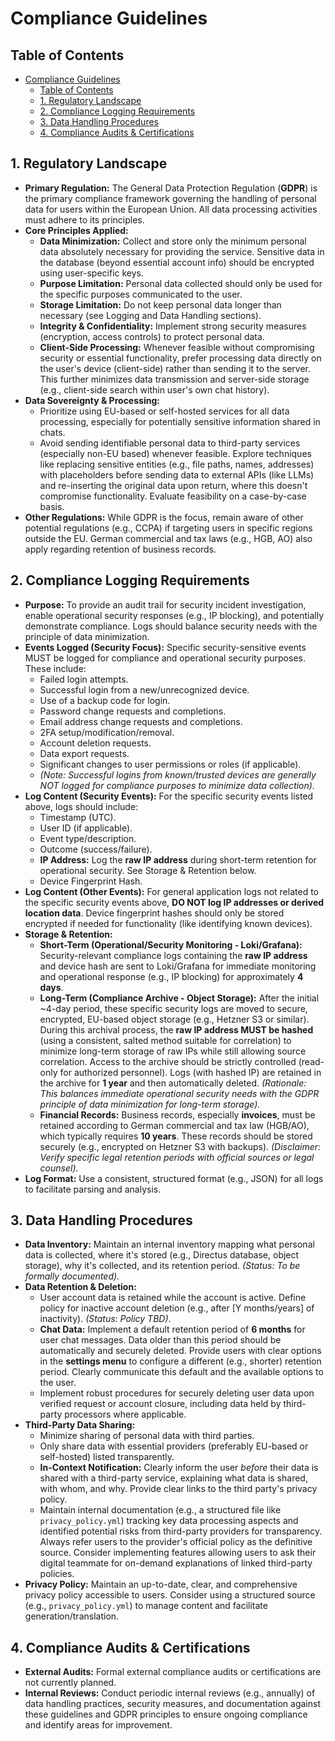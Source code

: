 # Compliance Guidelines

## Table of Contents

- [Compliance Guidelines](#compliance-guidelines)
  - [Table of Contents](#table-of-contents)
  - [1. Regulatory Landscape](#1-regulatory-landscape)
  - [2. Compliance Logging Requirements](#2-compliance-logging-requirements)
  - [3. Data Handling Procedures](#3-data-handling-procedures)
  - [4. Compliance Audits \& Certifications](#4-compliance-audits--certifications)

## 1. Regulatory Landscape

*   **Primary Regulation:** The General Data Protection Regulation (**GDPR**) is the primary compliance framework governing the handling of personal data for users within the European Union. All data processing activities must adhere to its principles.
*   **Core Principles Applied:**
    *   **Data Minimization:** Collect and store only the minimum personal data absolutely necessary for providing the service. Sensitive data in the database (beyond essential account info) should be encrypted using user-specific keys.
    *   **Purpose Limitation:** Personal data collected should only be used for the specific purposes communicated to the user.
    *   **Storage Limitation:** Do not keep personal data longer than necessary (see Logging and Data Handling sections).
    *   **Integrity & Confidentiality:** Implement strong security measures (encryption, access controls) to protect personal data.
    *   **Client-Side Processing:** Whenever feasible without compromising security or essential functionality, prefer processing data directly on the user's device (client-side) rather than sending it to the server. This further minimizes data transmission and server-side storage (e.g., client-side search within user's own chat history).
*   **Data Sovereignty & Processing:**
    *   Prioritize using EU-based or self-hosted services for all data processing, especially for potentially sensitive information shared in chats.
    *   Avoid sending identifiable personal data to third-party services (especially non-EU based) whenever feasible. Explore techniques like replacing sensitive entities (e.g., file paths, names, addresses) with placeholders before sending data to external APIs (like LLMs) and re-inserting the original data upon return, where this doesn't compromise functionality. Evaluate feasibility on a case-by-case basis.
*   **Other Regulations:** While GDPR is the focus, remain aware of other potential regulations (e.g., CCPA) if targeting users in specific regions outside the EU. German commercial and tax laws (e.g., HGB, AO) also apply regarding retention of business records.

## 2. Compliance Logging Requirements

*   **Purpose:** To provide an audit trail for security incident investigation, enable operational security responses (e.g., IP blocking), and potentially demonstrate compliance. Logs should balance security needs with the principle of data minimization.
*   **Events Logged (Security Focus):** Specific security-sensitive events MUST be logged for compliance and operational security purposes. These include:
    *   Failed login attempts.
    *   Successful login from a new/unrecognized device.
    *   Use of a backup code for login.
    *   Password change requests and completions.
    *   Email address change requests and completions.
    *   2FA setup/modification/removal.
    *   Account deletion requests.
    *   Data export requests.
    *   Significant changes to user permissions or roles (if applicable).
    *   *(Note: Successful logins from known/trusted devices are generally NOT logged for compliance purposes to minimize data collection).*
*   **Log Content (Security Events):** For the specific security events listed above, logs should include:
    *   Timestamp (UTC).
    *   User ID (if applicable).
    *   Event type/description.
    *   Outcome (success/failure).
    *   **IP Address:** Log the **raw IP address** during short-term retention for operational security. See Storage & Retention below.
    *   Device Fingerprint Hash.
*   **Log Content (Other Events):** For general application logs not related to the specific security events above, **DO NOT log IP addresses or derived location data**. Device fingerprint hashes should only be stored encrypted if needed for functionality (like identifying known devices).
*   **Storage & Retention:**
    *   **Short-Term (Operational/Security Monitoring - Loki/Grafana):** Security-relevant compliance logs containing the **raw IP address** and device hash are sent to Loki/Grafana for immediate monitoring and operational response (e.g., IP blocking) for approximately **4 days**.
    *   **Long-Term (Compliance Archive - Object Storage):** After the initial ~4-day period, these specific security logs are moved to secure, encrypted, EU-based object storage (e.g., Hetzner S3 or similar). During this archival process, the **raw IP address MUST be hashed** (using a consistent, salted method suitable for correlation) to minimize long-term storage of raw IPs while still allowing source correlation. Access to the archive should be strictly controlled (read-only for authorized personnel). Logs (with hashed IP) are retained in the archive for **1 year** and then automatically deleted. *(Rationale: This balances immediate operational security needs with the GDPR principle of data minimization for long-term storage).*
    *   **Financial Records:** Business records, especially **invoices**, must be retained according to German commercial and tax law (HGB/AO), which typically requires **10 years**. These records should be stored securely (e.g., encrypted on Hetzner S3 with backups). *(Disclaimer: Verify specific legal retention periods with official sources or legal counsel).*
*   **Log Format:** Use a consistent, structured format (e.g., JSON) for all logs to facilitate parsing and analysis.

## 3. Data Handling Procedures

*   **Data Inventory:** Maintain an internal inventory mapping what personal data is collected, where it's stored (e.g., Directus database, object storage), why it's collected, and its retention period. *(Status: To be formally documented)*.
*   **Data Retention & Deletion:**
    *   User account data is retained while the account is active. Define policy for inactive account deletion (e.g., after [Y months/years] of inactivity). *(Status: Policy TBD)*.
    *   **Chat Data:** Implement a default retention period of **6 months** for user chat messages. Data older than this period should be automatically and securely deleted. Provide users with clear options in the **settings menu** to configure a different (e.g., shorter) retention period. Clearly communicate this default and the available options to the user.
    *   Implement robust procedures for securely deleting user data upon verified request or account closure, including data held by third-party processors where applicable.
*   **Third-Party Data Sharing:**
    *   Minimize sharing of personal data with third parties.
    *   Only share data with essential providers (preferably EU-based or self-hosted) listed transparently.
    *   **In-Context Notification:** Clearly inform the user *before* their data is shared with a third-party service, explaining what data is shared, with whom, and why. Provide clear links to the third party's privacy policy.
    *   Maintain internal documentation (e.g., a structured file like `privacy_policy.yml`) tracking key data processing aspects and identified potential risks from third-party providers for transparency. Always refer users to the provider's official policy as the definitive source. Consider implementing features allowing users to ask their digital teammate for on-demand explanations of linked third-party policies.
*   **Privacy Policy:** Maintain an up-to-date, clear, and comprehensive privacy policy accessible to users. Consider using a structured source (e.g., `privacy_policy.yml`) to manage content and facilitate generation/translation.

## 4. Compliance Audits & Certifications

*   **External Audits:** Formal external compliance audits or certifications are not currently planned.
*   **Internal Reviews:** Conduct periodic internal reviews (e.g., annually) of data handling practices, security measures, and documentation against these guidelines and GDPR principles to ensure ongoing compliance and identify areas for improvement.